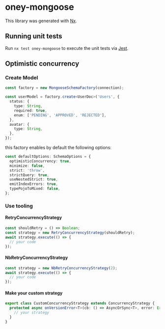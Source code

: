 # oney-mongoose

This library was generated with [Nx](https://nx.dev).

## Running unit tests

Run `nx test oney-mongoose` to execute the unit tests via [Jest](https://jestjs.io).


## Optimistic concurrency 

### Create Model

```typescript
const factory = new MongooseSchemaFactory(connection);

const userModel = factory.create<UserDoc>('Users', {
  status: {
    type: String,
    required: true,
    enum: ['PENDING', 'APPROVED', 'REJECTED'],
  },
  avatar: {
    type: String,
  },
});
```

this factory enables by default the following options:
```typescript
const defaultOptions: SchemaOptions = {
  optimisticConcurrency: true,
  minimize: false,
  strict: 'throw',
  strictQuery: true,
  useNestedStrict: true,
  emitIndexErrors: true,
  typePojoToMixed: false,
};
```

### Use tooling

#### RetryConcurrencyStrategy
```typescript
const shouldRetry = () => Boolean;
const strategy = new RetryConcurrencyStrategy(shouldRetry);
await strategy.execute(() => {
  // your code
});
```

#### NbRetryConcurrencyStrategy
```typescript
const strategy = new NbRetryConcurrencyStrategy(2);
await strategy.execute(() => {
  // your code
});
```


#### Make your custom strategy 

```typescript
export class CustomConcurrencyStrategy extends ConcurrencyStrategy {
  protected async onVersionError<T>(cb: () => AsyncOrSync<T>, error: Error.VersionError): Promise<void> {
    // your strategy
  }
}
```

